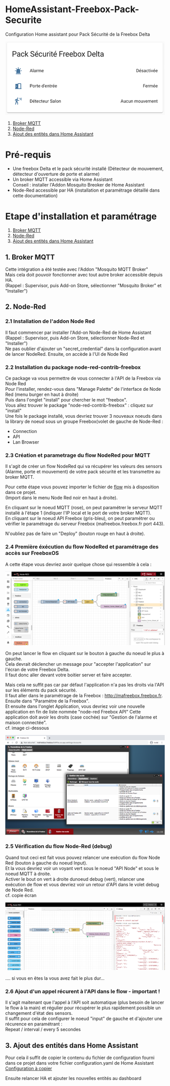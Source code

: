 # HomeAssistant-Freebox-Pack-Securite
Configuration Home assistant pour Pack Sécurité de la Freebox Delta

![Alt text](ScreenShot-Freebox-Delta-pack-securite-HomeAssistant.png?raw=true "Screen Shot")


1. [Broker MQTT](#1-broker-mqtt)  
2. [Node-Red](#2-node-red)  
2. [Ajout des entités dans Home Assistant](#3-ajout-des-entités-dans-home-assistant)  


# Pré-requis
- Une freebox Delta et le pack sécurité installé (Détecteur de mouvement, détecteur d'ouverture de porte et alarme)
- Un broker MQTT accessible via Home Assistant  
Conseil : installer l'Addon Mosquito Breoker de Home Assistant
- Node-Red accessible par HA (installation et paramétrage détaillé dans cette documentation)  

# Etape d'installation et paramétrage 

1. [Broker MQTT](#1-broker-mqtt)  
2. [Node-Red](#2-node-red)  
2. [Ajout des entités dans Home Assistant](#3-ajout-des-entités-dans-home-assistant)  

## 1. Broker MQTT

Cette intégration a été testée avec l'Addon "Mosquito MQTT Broker"  
Mais cela doit pouvoir fonctionner avec tout autre broker accessible depuis HA.  
(Rappel : Supervisor, puis Add-on Store, sélectionner "Mosquito Broker" et "Installer") 


## 2. Node-Red
### 2.1 Installation de l'addon Node Red
Il faut commencer par installer l'Add-on Node-Red de Home Assistant  
(Rappel : Supervisor, puis Add-on Store, sélectionner Node-Red et "Installer")  
Ne pas oublier d'ajouter un "secret_credential" dans la configuration avant de lancer NodeRed. 
Ensuite, on accède à l'UI de Node Red 

### 2.2 Installation du package node-red-contrib-freebox

Ce package va vous permettre de vous connecter à l'API de la Freebox via Node Red  
Pour l'installer, rendez-vous dans "Manage Palette" de l'interface de Node Red (menu burger en haut à droite)  
Puis dans l'onglet "install"  pour chercher le mot "freebox".  
Vous allez trouver le package "node-red-contrib-freebox" : cliquez sur "install"  
Une fois le package installé, vous devriez trouver 3 nouveaux noeuds dans la library de noeud sous un groupe Freebox(volet de gauche de Node-Red : 
- Connection
- API 
- Lan Browser

### 2.3 Création et parametrage du flow NodeRed pour MQTT

Il s'agit de créer un flow NodeRed qui va récupérer les valeurs des sensors (Alarme, porte et mouvement) de votre pack sécurité et les transmettre au broker MQTT.  

Pour cette étape vous pouvez importer le fichier de [flow](./Node-Red-flows-freebox-home-tileset-all.json) mis à disposition dans ce projet.  
(Import dans le menu Node Red noir en haut à droite).

En cliquant sur le noeud MQTT (rose), on peut paramétrer le serveur MQTT installé à l'étape 1 (indiquer l'IP local et le port de votre broker MQTT).  
En cliquant sur le noeud API Freebox (gris-bleu), on peut paramétrer ou vérifier le paramétrage du serveur Freebox (mafreebox.freebox.fr port 443). 

N'oubliez pas de faire un "Deploy" (bouton rouge en haut à droite). 


### 2.4 Première éxécution du flow NodeRed et paramétrage des accès sur FreeboxOS

A cette étape vous devriez avoir quelque chose qui ressemble à cela :

![Alt text](NodeRed-Flow-API-Freebox.png?raw=true "Screen Shot Node Red")

On peut lancer le flow en cliquant sur le bouton à gauche du noeud le plus à gauche.  
Cela devrait déclencher un message pour "accepter l'application" sur l'écran de votre Freebox Delta.  
Il faut donc aller devant votre boitier server et faire accepter.  

Mais cela ne suffit pas car par défaut l'application n'a pas les droits via l'API sur les éléments du pack sécurité.  
Il faut aller dans le paramétrage de la Freebox : http://mafreebox.freebox.fr.  
Ensuite dans "Paramètre de la Freebox".  
Et ensuite dans l'onglet Application, vous devriez voir une nouvelle application en fin de liste nommée "node-red Freebox API"
Cette application doit avoir les droits (case cochée) sur "Gestion de l'alarme et maison connectée".  
cf. image ci-dessous 

![Ajout accès sur FreeboxOS](/img/Freebox-GestionAcces-Ajoutacces.png?raw=true "Ajout accès sur FreeboxOS")

### 2.5 Vérification du flow Node-Red (debug)

Quand tout ceci est fait vous pouvez relancer une exécution du flow Node Red (bouton à gauche du noeud Input).  
Et la vous devriez voir un voyant vert sous le noeud "API Node" et sous le noeud MQTT à droite.  
Activer le bout on vert à droite dunoeud debug (vert), relancer une exécution de flow et vous devriez voir un retour d'API dans le volet debug de Node Red.  
cf. copie écran

![Flow NodeRed avec debug en sucess](/img/NodeRed-Flow-API-Freebox-debug-success.png?raw=true "Flow NodeRed avec debug success")

.... si vous en êtes la vous avez fait le plus dur...

### 2.6 Ajout d'un appel récurent à l'API dans le flow - important !

Il s'agit maitenant que l'appel à l'API soit automatique (plus besoin de lancer le flow à la main) et régulier pour récupérer le plus rapidement possible un changement d'état des sensors.  
Il suffit pour cela de configurer le noeud "input" de gauche et d'ajouter une récurence en paramétrant :  
Repeat / interval / every 5 secondes

## 3. Ajout des entités dans Home Assistant 

Pour cela il suffit de copier le contenu du fichier de configuration fourni dans ce projet dans votre fichier configuration.yaml de Home Assistant
[Configuration à copier](./configuration.yaml?raw=true)  

Ensuite relancer HA et ajouter les nouvelles entités au dashboard














